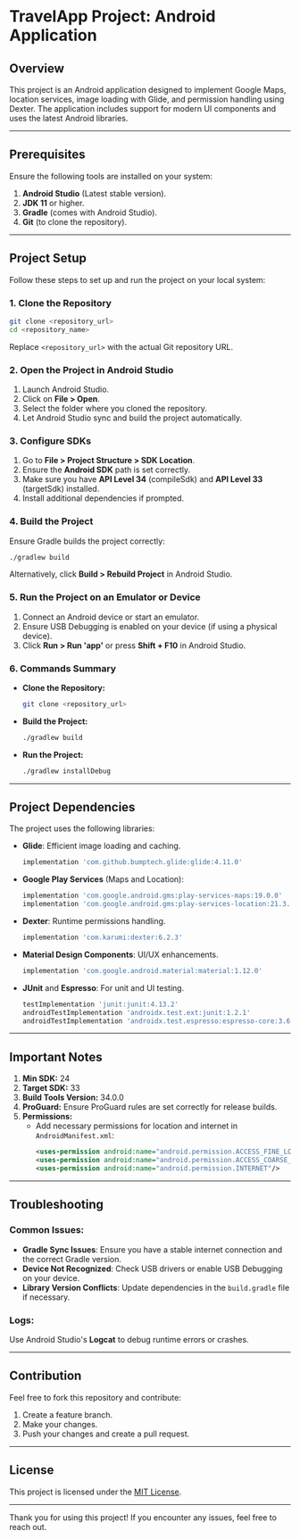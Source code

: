 # TravelApp Project: Android Application

## Overview
This project is an Android application designed to implement Google Maps, location services, image loading with Glide, and permission handling using Dexter. The application includes support for modern UI components and uses the latest Android libraries.

---

## Prerequisites

Ensure the following tools are installed on your system:

1. **Android Studio** (Latest stable version).
2. **JDK 11** or higher.
3. **Gradle** (comes with Android Studio).
4. **Git** (to clone the repository).

---

## Project Setup

Follow these steps to set up and run the project on your local system:

### 1. Clone the Repository
```bash
git clone <repository_url>
cd <repository_name>
```

Replace `<repository_url>` with the actual Git repository URL.

### 2. Open the Project in Android Studio
1. Launch Android Studio.
2. Click on **File > Open**.
3. Select the folder where you cloned the repository.
4. Let Android Studio sync and build the project automatically.

### 3. Configure SDKs
1. Go to **File > Project Structure > SDK Location**.
2. Ensure the **Android SDK** path is set correctly.
3. Make sure you have **API Level 34** (compileSdk) and **API Level 33** (targetSdk) installed.
4. Install additional dependencies if prompted.

### 4. Build the Project
Ensure Gradle builds the project correctly:
```bash
./gradlew build
```

Alternatively, click **Build > Rebuild Project** in Android Studio.

### 5. Run the Project on an Emulator or Device
1. Connect an Android device or start an emulator.
2. Ensure USB Debugging is enabled on your device (if using a physical device).
3. Click **Run > Run 'app'** or press **Shift + F10** in Android Studio.

### 6. Commands Summary
- **Clone the Repository:**
  ```bash
  git clone <repository_url>
  ```
- **Build the Project:**
  ```bash
  ./gradlew build
  ```
- **Run the Project:**
  ```bash
  ./gradlew installDebug
  ```

---

## Project Dependencies
The project uses the following libraries:

- **Glide**: Efficient image loading and caching.
  ```gradle
  implementation 'com.github.bumptech.glide:glide:4.11.0'
  ```
- **Google Play Services** (Maps and Location):
  ```gradle
  implementation 'com.google.android.gms:play-services-maps:19.0.0'
  implementation 'com.google.android.gms:play-services-location:21.3.0'
  ```
- **Dexter**: Runtime permissions handling.
  ```gradle
  implementation 'com.karumi:dexter:6.2.3'
  ```
- **Material Design Components**: UI/UX enhancements.
  ```gradle
  implementation 'com.google.android.material:material:1.12.0'
  ```
- **JUnit** and **Espresso**: For unit and UI testing.
  ```gradle
  testImplementation 'junit:junit:4.13.2'
  androidTestImplementation 'androidx.test.ext:junit:1.2.1'
  androidTestImplementation 'androidx.test.espresso:espresso-core:3.6.1'
  ```

---

## Important Notes

1. **Min SDK:** 24
2. **Target SDK:** 33
3. **Build Tools Version:** 34.0.0
4. **ProGuard:** Ensure ProGuard rules are set correctly for release builds.
5. **Permissions:**
   - Add necessary permissions for location and internet in `AndroidManifest.xml`:
     ```xml
     <uses-permission android:name="android.permission.ACCESS_FINE_LOCATION"/>
     <uses-permission android:name="android.permission.ACCESS_COARSE_LOCATION"/>
     <uses-permission android:name="android.permission.INTERNET"/>
     ```

---

## Troubleshooting

### Common Issues:
- **Gradle Sync Issues**: Ensure you have a stable internet connection and the correct Gradle version.
- **Device Not Recognized**: Check USB drivers or enable USB Debugging on your device.
- **Library Version Conflicts**: Update dependencies in the `build.gradle` file if necessary.

### Logs:
Use Android Studio's **Logcat** to debug runtime errors or crashes.

---

## Contribution

Feel free to fork this repository and contribute:
1. Create a feature branch.
2. Make your changes.
3. Push your changes and create a pull request.

---

## License
This project is licensed under the [MIT License](LICENSE).

---

Thank you for using this project! If you encounter any issues, feel free to reach out.

